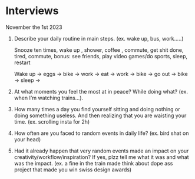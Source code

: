 # Interviews

November the 1st 2023

1. Describe your daily routine in main steps.
(ex. wake up, bus, work.....)

    Snooze ten times, wake up , shower, coffee , commute, get shit done, tired, commute, bonus: see friends, play video games/do sports, sleep, restart

    Wake up → eggs → bike → work → eat → work → bike → go out → bike → sleep →


2. At what moments you feel the most at in peace? While doing what?
(ex. when I'm watching trains...).


3. How many times a day you find yourself sitting and doing nothing or doing something useless. And then realizing that you are waisting your time. (ex. scrolling insta for 2h)


4. How often are you faced to random events in daily life? (ex. bird shat on your head)


5. Had it already happen that very random events made an impact on your creativity/workflow/inspiration? If yes, plzz tell me what it was and what was the impact. (ex. a fine in the train made think about dope ass project that made you win swiss design awards)